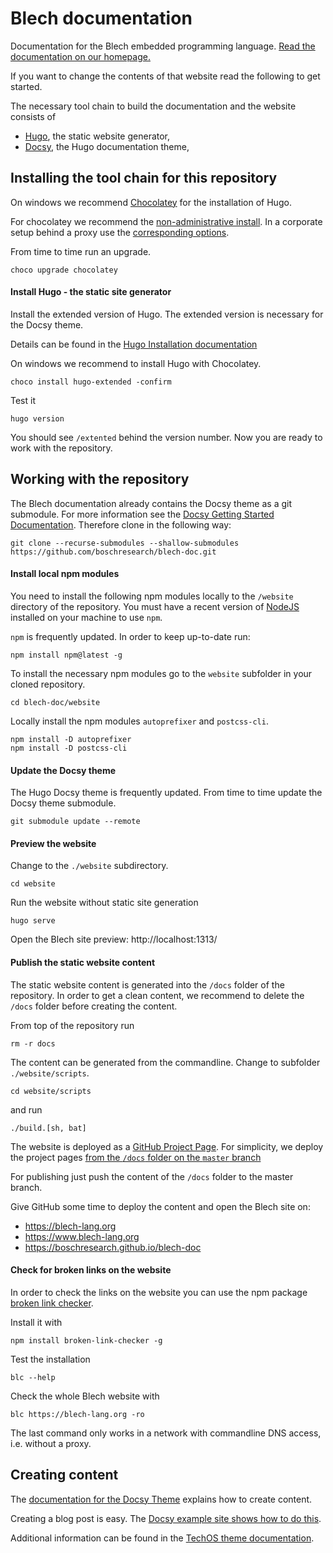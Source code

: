 # Blech documentation

Documentation for the Blech embedded programming language.
[Read the documentation on our homepage.](https://boschresearch.github.io/blech-doc/)

If you want to change the contents of that website read the following to get started.

The necessary tool chain to build the documentation and the website consists of

* [Hugo](https://gohugo.io/), the static website generator, 
* [Docsy](https://www.docsy.dev/), the Hugo documentation theme, 

## Installing the tool chain for this repository

On windows we recommend [Chocolatey](https://chocolatey.org/) for the installation of Hugo.

For chocolatey we recommend the [non-administrative install](https://chocolatey.org/docs/installation#non-administrative-install).
In a corporate setup behind a proxy use the [corresponding options](https://chocolatey.org/docs/installation#installing-behind-a-proxy).

From time to time run an upgrade.
```
choco upgrade chocolatey
```

#### Install Hugo - the static site generator

Install the extended version of Hugo. The extended version is necessary for the Docsy theme. 

Details can be found in the [Hugo Installation documentation](https://gohugo.io/getting-started/installing/)

On windows we recommend to install Hugo with Chocolatey.
```
choco install hugo-extended -confirm
```

Test it
```
hugo version
```
You should see `/extented` behind the version number.
Now you are ready to work with the repository.

## Working with the repository 

The Blech documentation already contains the Docsy theme as a git submodule. For more information see the [Docsy Getting Started Documentation](https://www.docsy.dev/docs/getting-started/). 
Therefore clone in the following way:

```
git clone --recurse-submodules --shallow-submodules https://github.com/boschresearch/blech-doc.git
```

#### Install local npm modules

You need to install the following npm modules locally to the `/website` directory of the repository. You must have a recent version of [NodeJS](https://nodejs.org/) installed on your machine to use `npm`.

`npm` is frequently updated. In order to keep up-to-date run:

```
npm install npm@latest -g
```

To install the necessary npm modules go to the `website` subfolder in your cloned repository.

```
cd blech-doc/website
```

Locally install the npm modules `autoprefixer` and `postcss-cli`.

```
npm install -D autoprefixer
npm install -D postcss-cli
```

#### Update the Docsy theme

The Hugo Docsy theme is frequently updated. From time to time update the Docsy theme submodule.

```
git submodule update --remote
```

#### Preview the website

Change to the `./website` subdirectory.

```
cd website
```

Run the website without static site generation

```
hugo serve
```

Open the Blech site preview: http://localhost:1313/

#### Publish the static website content

The static website content is generated into the `/docs` folder of the repository. In order to get a clean content, we recommend to delete the `/docs` folder before creating the content.

From top of the repository run
```
rm -r docs
```

The content can be generated from the commandline.
Change to subfolder `./website/scripts`.
```
cd website/scripts
```
and run 
```
./build.[sh, bat]
```

The website is deployed as a [GitHub Project Page](https://gohugo.io/hosting-and-deployment/hosting-on-github/#github-project-pages). For simplicity, we deploy the project pages [from the `/docs` folder on the `master` branch](https://gohugo.io/hosting-and-deployment/hosting-on-github/#deployment-of-project-pages-from-docs-folder-on-master-branch)

For publishing just push the content of the `/docs` folder to the master branch.


Give GitHub some time to deploy the content and open the Blech site on: 

* https://blech-lang.org 
* https://www.blech-lang.org
* https://boschresearch.github.io/blech-doc


#### Check for broken links on the website

In order to check the links on the website you can use the npm package [broken link checker](https://github.com/stevenvachon/broken-link-checker).

Install it with

```
npm install broken-link-checker -g
```

Test the installation

```
blc --help
```

Check the whole Blech website with
```
blc https://blech-lang.org -ro
```

The last command only works in a network with commandline DNS access, i.e. without a proxy.

## Creating content

The [documentation for the Docsy Theme](https://www.docsy.dev/docs/adding-content/) explains how to create content.

Creating a blog post is easy. The [Docsy example site shows how to do this](https://example.docsy.dev/blog/2018/10/06/easy-documentation-with-docsy/).

Additional information can be found in the [TechOS theme documentation](https://temp.bep.is/td/docs/theme-documentation/).






